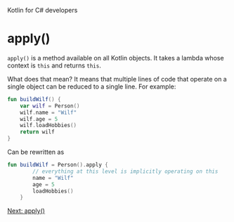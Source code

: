 Kotlin for C# developers
# apply()
`apply()` is a method available on all Kotlin objects. It takes a lambda whose context is `this` and returns `this`.

What does that mean? It means that multiple lines of code that operate on a single object can be reduced to a single line. For example:

```kotlin
fun buildWilf() {
	var wilf = Person()
	wilf.name = "Wilf"
	wilf.age = 5
	wilf.loadHobbies()
	return wilf
}
```

Can be rewritten as

```kotlin
fun buildWilf = Person().apply {
		// everything at this level is implicitly operating on this
	    name = "Wilf"
	    age = 5
	    loadHobbies()
	}
```

[Next: apply()](05.4.%20apply().md)
